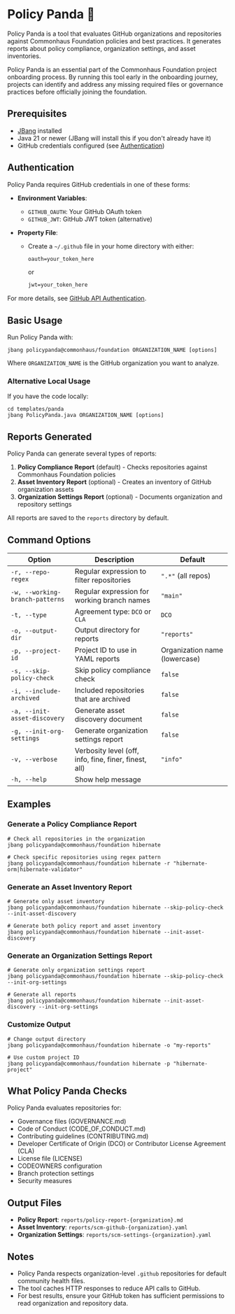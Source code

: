 # Policy Panda 🐼

Policy Panda is a tool that evaluates GitHub organizations and repositories against Commonhaus Foundation policies and best practices. It generates reports about policy compliance, organization settings, and asset inventories.

Policy Panda is an essential part of the Commonhaus Foundation project onboarding process. By running this tool early in the onboarding journey, projects can identify and address any missing required files or governance practices before officially joining the foundation.

## Prerequisites

- [JBang](https://www.jbang.dev/) installed
- Java 21 or newer (JBang will install this if you don't already have it)
- GitHub credentials configured (see [Authentication](#authentication))

## Authentication

Policy Panda requires GitHub credentials in one of these forms:

- **Environment Variables**:
    - `GITHUB_OAUTH`: Your GitHub OAuth token
    - `GITHUB_JWT`: GitHub JWT token (alternative)

- **Property File**:
    - Create a `~/.github` file in your home directory with either:

        ```txt
        oauth=your_token_here
        ```

        or

        ```txt
        jwt=your_token_here
        ```

For more details, see [GitHub API Authentication](https://hub4j.github.io/github-api/#Authentication).

## Basic Usage

Run Policy Panda with:

```shell
jbang policypanda@commonhaus/foundation ORGANIZATION_NAME [options]
```

Where `ORGANIZATION_NAME` is the GitHub organization you want to analyze.

### Alternative Local Usage

If you have the code locally:

```shell
cd templates/panda
jbang PolicyPanda.java ORGANIZATION_NAME [options]
```

## Reports Generated

Policy Panda can generate several types of reports:

1. **Policy Compliance Report** (default) - Checks repositories against Commonhaus Foundation policies
2. **Asset Inventory Report** (optional) - Creates an inventory of GitHub organization assets
3. **Organization Settings Report** (optional) - Documents organization and repository settings

All reports are saved to the `reports` directory by default.

## Command Options

| Option | Description | Default |
|--------|-------------|---------|
| `-r, --repo-regex` | Regular expression to filter repositories | `".*"` (all repos) |
| `-w, --working-branch-patterns` | Regular expression for working branch names | `"main"` |
| `-t, --type` | Agreement type: `DCO` or `CLA` | `DCO` |
| `-o, --output-dir` | Output directory for reports | `"reports"` |
| `-p, --project-id` | Project ID to use in YAML reports | Organization name (lowercase) |
| `-s, --skip-policy-check` | Skip policy compliance check | `false` |
| `-i, --include-archived` | Included repositories that are archived | `false` |
| `-a, --init-asset-discovery` | Generate asset discovery document | `false` |
| `-g, --init-org-settings` | Generate organization settings report | `false` |
| `-v, --verbose` | Verbosity level (off, info, fine, finer, finest, all) | `"info"` |
| `-h, --help` | Show help message | |

## Examples

### Generate a Policy Compliance Report

```shell
# Check all repositories in the organization
jbang policypanda@commonhaus/foundation hibernate

# Check specific repositories using regex pattern
jbang policypanda@commonhaus/foundation hibernate -r "hibernate-orm|hibernate-validator"
```

### Generate an Asset Inventory Report

```shell
# Generate only asset inventory
jbang policypanda@commonhaus/foundation hibernate --skip-policy-check --init-asset-discovery

# Generate both policy report and asset inventory
jbang policypanda@commonhaus/foundation hibernate --init-asset-discovery
```

### Generate an Organization Settings Report

```shell
# Generate only organization settings report
jbang policypanda@commonhaus/foundation hibernate --skip-policy-check --init-org-settings

# Generate all reports
jbang policypanda@commonhaus/foundation hibernate --init-asset-discovery --init-org-settings
```

### Customize Output

```shell
# Change output directory
jbang policypanda@commonhaus/foundation hibernate -o "my-reports"

# Use custom project ID
jbang policypanda@commonhaus/foundation hibernate -p "hibernate-project"
```

## What Policy Panda Checks

Policy Panda evaluates repositories for:

- Governance files (GOVERNANCE.md)
- Code of Conduct (CODE_OF_CONDUCT.md)
- Contributing guidelines (CONTRIBUTING.md)
- Developer Certificate of Origin (DCO) or Contributor License Agreement (CLA)
- License file (LICENSE)
- CODEOWNERS configuration
- Branch protection settings
- Security measures

## Output Files

- **Policy Report**: `reports/policy-report-{organization}.md`
- **Asset Inventory**: `reports/scm-github-{organization}.yaml`
- **Organization Settings**: `reports/scm-settings-{organization}.yaml`

## Notes

- Policy Panda respects organization-level `.github` repositories for default community health files.
- The tool caches HTTP responses to reduce API calls to GitHub.
- For best results, ensure your GitHub token has sufficient permissions to read organization and repository data.
